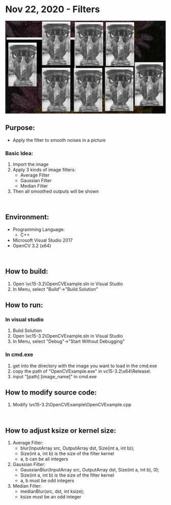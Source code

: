 # Nov 22, 2020 - Filters

![](example.JPG)

## Purpose: 
* Apply the filter to smooth noises in a picture 

### Basic Idea:
1. Import the image
2. Apply 3 kinds of image filters: 
    * Average Filter
    * Gaussian Filter
    * Median Filter
3. Then all smoothed outputs will be shown
    
</br>

## Environment:

* Programming Language: 
    * C++
* Microsoft Visual Studio 2017
* OpenCV 3.2 (x64)

</br>

## How to build: 
1. Open \vc15-3.2\OpenCVExample.sln in Visual Studio
2. In Menu, select "Build"->"Build Solution"

## How to run:
### In visual studio
1. Bulid Solution
2. Open \vc15-3.2\OpenCVExample.sln in Visual Studio
3. In Menu, select "Debug"->"Start Without Debugging"
### In cmd.exe
1. get into the directory with the image you want to load in the cmd.exe
2. copy the path of "OpenCVExample.exe" in vc15-3.2\x64\Release\
3. input "[path] [image_name]" in cmd.exe

## How to modify source code:
1. Modify \vc15-3.2\OpenCVExample\OpenCVExample.cpp

</br>

## How to adjust ksize or kernel size:
1. Average Filter:
    * blur(InputArray src, OutputArray dst, Size(int a, int b));
    * Size(int a, int b) is the size of the filter kernel
    * a, b can be all integers
2. Gaussian Filter:
    * GaussianBlur(InputArray src, OutputArray dst, Size(int a, int b), 0);
    * Size(int a, int b) is the size of the filter kernel
    * a, b must be odd integers
3. Median Filter:
    * medianBlur(src, dst, int ksize);
    * ksize must be an odd integer